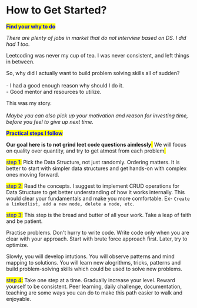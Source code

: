 # How to Get Started?

<mark style="color:blue;">**Find your why to do**</mark>

_There are plenty of jobs in market that do not interview based on DS. I did had 1 too._

Leetcoding was never my cup of tea. I was never consistent, and left things in between.

So, why did I actually want to build problem solving skills all of sudden?\
\
\- I had a good enough reason why should I do it.\
\- Good mentor and resources to utilize.

This was my story.\
\
_Maybe you can also pick up your motivation and reason for investing time, before you feel to give up next time._

<mark style="color:blue;">**Practical steps I follow**</mark>

**Our goal here is to not grind leet code questions aimlessly**<mark style="color:orange;">.</mark> We will focus on quality over quantity, and try to get atmost from each problem<mark style="color:blue;">.</mark>

<mark style="color:blue;">step 1:</mark> Pick the Data Structure, not just randomly. Ordering matters. It is better to start with simpler data structures and get hands-on with complex ones moving forward.

<mark style="color:blue;">step 2:</mark> Read the concepts. I suggest to implement CRUD operations for Data Structure to get better understanding of how it works internally. This would clear your fundamentals and make you more comfortable.  Ex- `Create a linkedlist, add a new node, delete a node, etc.`

<mark style="color:blue;">step 3:</mark> This step is the bread and butter of all your work. Take a leap of faith and be patient.

Practise problems. Don't hurry to write code. Write code only when you are clear with your approach. Start with brute force approach first. Later, try to optimize.&#x20;

Slowly, you will develop intutions. You will observe patterns and mind mapping to solutions. You will learn new alogrithms, tricks, patterns and build problem-solving skills which could be used to solve new problems.

<mark style="color:blue;">step 4:</mark> Take one step at a time. Gradually increase your level. Reward yourself to be consistent. Peer learning, daily challenge, documentation, teaching are some ways you can do to make this path easier to walk and enjoyable.
